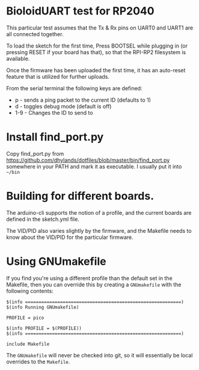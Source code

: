 # BioloidUART test for RP2040

This particular test assumes that the Tx & Rx pins on UART0 and UART1 are all connected together.

To load the sketch for the first time, Press BOOTSEL while plugging in (or pressing RESET if
your board has that), so that the RPI-RP2 filesystem is available.

Once the firmware has been uploaded the first time, it has an auto-reset feature that is utilized
for further uploads.

From the serial terminal the following keys are defined:
* p - sends a ping packet to the current ID (defaults to 1)
* d - toggles debug mode (default is off)
* 1-9 - Changes the ID to send to

# Install find_port.py

Copy find_port.py from https://github.com/dhylands/dotfiles/blob/master/bin/find_port.py
somewhere in your PATH and mark it as executable. I usually put it into `~/bin`

# Building for different boards.

The arduino-cli supports the notion of a profile, and the current boards are defined in the
sketch.yml file.

The VID/PID also varies slightly by the firmware, and the Makefile needs to know about the
VID/PID for the particular firmware.

# Using GNUmakefile

If you find you're using a different profile than the default set in the Makefile, then you
can override this by creating a `GNUmakefile` with the following contents:

```
$(info ==========================================================)
$(info Running GNUmakefile)

PROFILE = pico

$(info PROFILE = $(PROFILE))
$(info ==========================================================)

include Makefile
```

The `GNUmakefile` will never be checked into git, so it will essentially be local overrides to
the `Makefile`.
